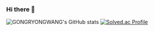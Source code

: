 ### Hi there 👋
![GONGRYONGWANG's GitHub stats](https://github-readme-stats.vercel.app/api?username=GONGRYONGWANG&show_icons=true&theme=dark)
[![Solved.ac Profile](http://mazassumnida.wtf/api/generate_badge?boj=dinojaemin)](https://solved.ac/dinojaemin)
<!--
**GONGRYONGWANG/GONGRYONGWANG** is a ✨ _special_ ✨ repository because its `README.md` (this file) appears on your GitHub profile.

Here are some ideas to get you started:

- 🔭 I’m currently working on ...
- 🌱 I’m currently learning ...
- 👯 I’m looking to collaborate on ...
- 🤔 I’m looking for help with ...
- 💬 Ask me about ...
- 📫 How to reach me: ...
- 😄 Pronouns: ...
- ⚡ Fun fact: ...
-->
